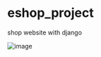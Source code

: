 # eshop_project
shop website with django


![image](https://user-images.githubusercontent.com/95243908/207733031-20d9b7fd-5780-44a6-931e-d74b2626bada.png)
